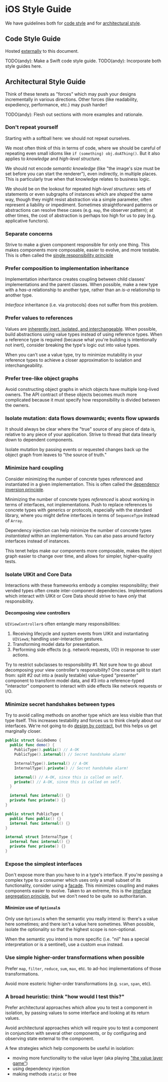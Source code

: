 # iOS Style Guide

We have guidelines both for [code style](#code-style-guide) and for [architectural style](#architectural-style-guide).

## Code Style Guide

Hosted [externally](https://github.com/Khan/objective-c-style-guide) to this document.

TODO(andy): Make a Swift code style guide.
TODO(andy): Incorporate both style guides here.

## Architectural Style Guide

Think of these tenets as "forces" which may push your designs incrementally in various directions. Other forces (like readability, expediency, performance, etc.) may push harder!

TODO(andy): Flesh out sections with more examples and rationale.

### Don't repeat yourself

Starting with a softball here: we should not repeat ourselves.

We most often think of this in terms of code, where we should be careful of repeating even small idioms like `if (something) obj.doAThing()`. But it also applies to *knowledge* and *high-level structure*.

We should not encode *semantic knowledge* (like "the image's size must be set before you can start the renderer"), even indirectly, in multiple places. This is particularly true when that knowledge relates to business logic.

We should be on the lookout for repeated *high-level structures*: sets of statements or even subgraphs of instances which are *shaped* the same way, though they might resist abstraction via a simple parameter, often represent a liability or impediment. Sometimes straightforward patterns or abstractions can resolve these cases (e.g. `map`, the observer pattern); at other times, the cost of abstraction is perhaps too high for us to pay (e.g. applicative functors).

### Separate concerns

Strive to make a given component responsible for only one thing. This makes components more composable, easier to evolve, and more testable. This is often called the [single responsibility principle](http://en.wikipedia.org/wiki/Single_responsibility_principle)

### Prefer composition to implementation inheritance

Implementation inheritance creates coupling between child classes' implementations and the parent classes. When possible, make a new type with a *has-a* relationship to another type, rather than an *is-a* relationship to another type.

*Interface* inheritance (i.e. via protocols) does not suffer from this problem.

### Prefer values to references

Values are [inherently inert, isolated, and interchangeable](http://www.objc.io/issue-16/swift-classes-vs-structs.html). When possible, build abstractions using value types instead of using reference types. When a reference type is required (because what you're building is intentionally not inert), consider breaking the type's logic out into value types.

When you can't use a value type, try to minimize mutability in your reference types to achieve a closer approximation to isolation and interchangeability.

### Prefer tree-like object graphs

Avoid constructing object graphs in which objects have multiple long-lived owners. The API contract of these objects becomes much more complicated because it must specify how responsibility is divided between the owners.

### Isolate mutation: data flows downwards; events flow upwards

It should always be clear where the "true" source of any piece of data is, relative to any piece of your application. Strive to thread that data linearly down to dependent components.

Isolate mutation by passing events or requested changes back up the object graph from leaves to "the source of truth."

### Minimize hard coupling

Consider minimizing the number of concrete types referenced and instantiated in a given implementation. This is often called the [dependency inversion principle](http://en.wikipedia.org/wiki/Dependency_inversion_principle).

Minimizing the number of concrete types *referenced* is about working in terms of interfaces, not implementations. Push to replace references to concrete types with generics or protocols, especially with the standard library, where you might define interfaces in terms of `SequenceType` instead of `Array`.

Dependency injection can help minimize the number of concrete types *instantiated* within an implementation. You can also pass around factory interfaces instead of instances.

This tenet helps make our components more composable, makes the object graph easier to change over time, and allows for simpler, higher-quality tests.

### Isolate UIKit and Core Data

Interactions with these frameworks embody a complex responsibility; their vended types often create inter-component dependencies. Implementations which interact with UIKit or Core Data should strive to have *only* that responsibility.

#### Decomposing view controllers

`UIViewController`s often entangle many responsibilities:

1. Receiving lifecycle and system events from UIKit and instantiating `UIView`s; handling user-interaction gestures.
2. Transforming model data for presentation.
3. Performing side effects (e.g. network requests, I/O) in response to user actions.

Try to restrict subclasses to responsibility #1. Not sure how to go about decomposing your view controller's responsibility? One coarse split to start from: split #2 out into a (easily testable) value-typed "presenter" component to transform model data, and #3 into a reference-typed "interactor" component to interact with side effects like network requests or I/O.

### Minimize secret handshakes between types

Try to avoid calling methods on another type which are less visible than that type itself. This increases testability and forces us to think clearly about our interfaces. We're not going to do [design by contract](http://en.wikipedia.org/wiki/Design_by_contract), but this helps us get marginally closer.

```swift
public struct GuideDemo {
  public func demo() {
    PublicType().public() // A-OK
    PublicType().internal() // Secret handshake alarm!

    InternalType().internal() // A-OK
    InternalType().private() // Secret handshake alarm!

    internal() // A-OK, since this is called on self.
    private() // A-OK, since this is called on self.
  }

  internal func internal() {}
  private func private() {}
}

public struct PublicType {
  public func public() {}
  internal func internal() {}
}

internal struct InternalType {
  internal func internal() {}
  private func private() {}
}
```

### Expose the simplest interfaces

Don't expose more than you have to in a type's interface. If you're passing a complex type to a consumer which uses only a small subset of its functionality, consider using a [facade](http://en.wikipedia.org/wiki/Facade_pattern). This minimizes coupling and makes components easier to evolve. Taken to an extreme, this is the [interface segregation principle](http://en.wikipedia.org/wiki/Interface_segregation_principle), but we don't need to be quite so authoritarian.

#### Minimize use of `Optional`s

Only use `Optional`s when the semantic you really intend is: there's a value here sometimes; and there isn't a value here sometimes. When possible, isolate the optionality so that the highest scope is non-optional.

When the semantic you intend is more specific (i.e. "nil" has a special interpretation or is a sentinel), use a custom `enum` instead.

### Use simple higher-order transformations when possible

Prefer `map`, `filter`, `reduce`, `sum`, `max`, etc. to ad-hoc implementations of those transformations.

Avoid more esoteric higher-order transformations (e.g. `scan`, `span`, etc).

### A broad heuristic: think "how would I test this?"

Prefer architectural approaches which allow you to test a component in isolation, by passing values to some interface and looking at its return values.

Avoid architectural approaches which will require you to test a component in conjunction with several other components, or by configuring and observing state external to the component.

A few strategies which help components be useful in isolation:

 * moving more functionality to the value layer (aka playing ["the value layer game"](https://realm.io/news/andy-matuschak-controlling-complexity/))
 * using dependency injection
 * making methods `static` or free
